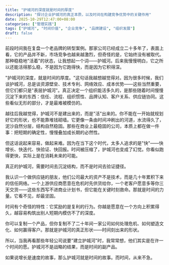 ```yaml
---
title: "护城河的深度就是时间的厚度"
description: "探讨企业护城河的真正本质，以及时间在构建竞争优势中的关键作用"
date: 2025-10-29T12:47:00+08:00
categories: ["管理实践"]
tags: ["护城河", "时间价值", "企业竞争", "品牌建设", "组织发展"]
draft: false
---
```


前段时间我在复盘一个老品牌的转型案例。那家公司已经成立二十多年了，表面上看，它的产品并不新，市场竞争也越来越激烈，但奇怪的是，它始终没有被取代。那种稳稳地"活着"的状态，让我想起一个词——护城河。后来我慢慢明白，它之所以还能活得那么稳，不是因为它跑得快，而是因为它积得深。

"护城河的深度，就是时间的厚度。"这句话我越想越觉得对。因为很多时候，我们谈护城河，总是谈资源壁垒、技术专利、网络效应、成本优势——这些当然重要，但它们都只是"表层护城河"。真正决定一个组织能活多久的，是那些随着时间慢慢沉淀下来的东西：信任、流程、组织惯性、品牌认知、客户关系、供应链协同。这些看似无形的部分，才是最难被模仿的。

越往后我越觉得，护城河不是建出来的，而是"活"出来的。你不能在一开始就规划好它的形状，也不能靠堆钱砌墙。它更像一条由时间冲刷出的河道，水流得久了，泥沙自然分层，结构自然稳固。那些在商业上最稳固的公司，本质上都在做一件事：把短期的确定性，慢慢叠加成长期的必然性。

但这话说起来容易，做起来难。因为在当下这个时代，太多人追求的是"快"——快增长、快迭代、快验证、快回报。时间被压缩了，护城河也变成了幻觉。你看似跑得更快，实际上是在消耗未来的可能。

真正的护城河，需要时间去沉淀结构，而不是时间去验证捷径。

我认识一个做供应链的朋友，他们公司最大的资产不是技术，而是几十年累积下来的信任网络。一个上游供应商愿意在危机时先供货给你，一个老客户愿意多等你三天交货——这些东西写不进商业计划书，但它能在关键时刻救命。那就是时间的力量。它看不见，却最坚固。

时间有个奇怪的特性：它奖励的是复利的行为。你越是愿意在一个方向上积累得久，越容易构筑出别人短期内模仿不了的深度。

你可以复制一个产品，但你复制不了二十年间一家公司如何处理危机、如何塑造文化、如何赢得客户。那就是护城河的真正形状——时间刻出来的形状。

所以，当我再看那些年轻公司说要"建立护城河"时，我常常想，他们其实是在许一个时间的愿。护城河不是战略的结果，而是时间的副产品。

如果说增长是速度的故事，那么护城河就是时间的故事。而时间，从来不急。